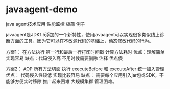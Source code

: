 # javaagent-demo
java agent技术应用 性能监控 极简 例子

javaagent是JDK1.5添加的一个新特性，使用javaagent可以实现很多类似线上诊断方面的工具，因为它可以在不改源代码的基础上，动态修改代码的行为。


方案1： 在方法执行 第一行和最后一行打印时间戳 计算方法耗时
优点：理解简单 实现容易
缺点：代码侵入高 不用时候需要删除 注释  优点傻

方案2： AOP  所有方法切面 执行 executeBefore 和  executeAfter 统一加入管理
优点： 代码侵入性较低  实现比较容易
缺点： 需要每个应用引入jar包或SDK，不能够方便实时移除 推广起来困难 大规模集群 管理困难。

